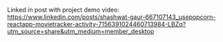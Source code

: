 Linked in post with project demo video: https://www.linkedin.com/posts/shashwat-gaur-667107143_usepopcorn-reactapp-movietracker-activity-7156391024460713984-LBZq?utm_source=share&utm_medium=member_desktop
